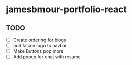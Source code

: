 # jamesbmour-portfolio-react

## TODO

- [ ] Create ordering for blogs
- [ ] add falcon logo to navbar
- [ ] Make Buttons pop more
- [ ] Add popup for chat with resume
